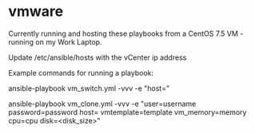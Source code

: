 # vmware

Currently running and hosting these playbooks from a CentOS 7.5 VM - running on my Work Laptop. 

Update /etc/ansible/hosts with the vCenter ip address

Example commands for running a playbook:

ansible-playbook vm_switch.yml -vvv -e "host=<ip address>"


ansible-playbook vm_clone.yml -vvv -e "user=username password=password host=<ip address> vmtemplate=template vm_memory=memory cpu=cpu disk=<disk_size>"
